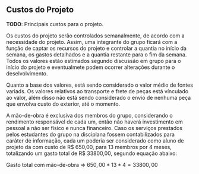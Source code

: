 ## Custos do Projeto

**TODO**: Principais custos para o projeto.


Os custos do projeto serão controlados semanalmente, de acordo com a necessidade do projeto. Assim, uma integrante do grupo ficará com a função de captar os recursos do projeto e controlar a quantia no início da semana, os gastos detalhados e a quantia restante para o fim da semana. Todos os valores estão estimados segundo discussão em grupo para o início do projeto e eventualmete podem ocorrer alterações durante o deselvolvimento.

Quanto a base dos valores, está sendo considerado o valor médio de fontes variads. Os valores relativos ao transporte e frete de peças está vínculado ao valor, além disso não está sendo considerado o envio de nenhuma peça que envolva custo do exterior, até o momento.

A mão-de-obra é exclusiva dos membros do grupo, considerando o rendimento responsável de cada um, então não haverá investimento em pessoal a não ser físico e nunca financeiro. Caso os serviços prestados pelos estudantes do grupo na disciplana fossem contabilizados para caráter de informação, cada um poderia ser considerado como aluno de projeto da  com custo de R$ 650,00, para 13 membros por 4 meses, totalizando um gasto total de R$ 33800,00, segundo equação abaixo:

Gasto total com mão-de-obra => $650,00*13*4 = 33800,00$

